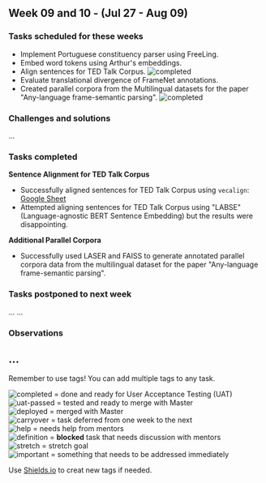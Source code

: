## Week 09 and 10 - (Jul 27 - Aug 09)

### Tasks scheduled for these weeks
- Implement Portuguese constituency parser using FreeLing.
- Embed word tokens using Arthur's embeddings.
- Align sentences for TED Talk Corpus. ![completed](https://img.shields.io/static/v1?label=&message=completed&color=green)
- Evaluate translational divergence of FrameNet annotations.
- Created parallel corpora from the Multilingual datasets for the paper "Any-language frame-semantic parsing". ![completed](https://img.shields.io/static/v1?label=&message=completed&color=green)


### Challenges and solutions

...


### Tasks completed
**Sentence Alignment for TED Talk Corpus**
- Successfully aligned sentences for TED Talk Corpus using `vecalign`: [Google Sheet](https://docs.google.com/spreadsheets/u/0/create?usp=sheets_home&ths=true)
- Attempted aligning sentences for TED Talk Corpus using "LABSE" (Language-agnostic BERT Sentence Embedding) but the results were disappointing. 

**Additional Parallel Corpora**
- Successfully used LASER and FAISS to generate annotated parallel corpora data from the multilingual dataset for the paper "Any-language frame-semantic parsing".


### Tasks postponed to next week

...
...

### Observations

...
---
Remember to use tags! You can add multiple tags to any task.

![completed](https://img.shields.io/static/v1?label=&message=completed&color=green) = done and ready for User Acceptance Testing (UAT)<br>
![uat-passed](https://img.shields.io/static/v1?label=UAT&message=passed&color=success) = tested and ready to merge with Master<br>
![deployed](https://img.shields.io/static/v1?label=&message=deployed&color=success) = merged with Master<br>
![carryover](https://img.shields.io/static/v1?label=&message=carryover&color=yellow) = task deferred from one week to the next<br>
![help](https://img.shields.io/static/v1?label=&message=need_help&color=blue) = needs help from mentors<br>
![definition](https://img.shields.io/static/v1?label=&message=needs_definition&color=orange) = **blocked** task that needs discussion with mentors<br>
![stretch](https://img.shields.io/static/v1?label=&message=stretch&color=orange) = stretch goal <br>
![important](https://img.shields.io/static/v1?label=&message=important&color=red) = something that needs to be addressed immediately<br>


Use [Shields.io](https://shields.io) to creat new tags if needed.

